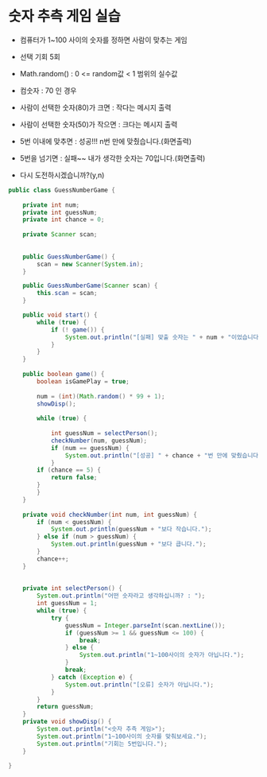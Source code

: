 # 숫자 추측 게임 실습

- 컴퓨터가 1~100 사이의 숫자를 정하면 사람이 맞추는 게임
- 선택 기회 5회

- Math.random() : 0 <= random값 < 1 범위의 실수값 
- 컴숫자 : 70 인 경우 
- 사람이 선택한 숫자(80)가 크면 : 작다는 메시지 출력
- 사람이 선택한 숫자(50)가 작으면 : 크다는 메시지 출력
- 5번 이내에 맞추면 : 성공!!! n번 만에 맞췄습니다.(화면출력)
- 5번을 넘기면 : 실패~~ 내가 생각한 숫자는 70입니다.(화면출력)

- 다시 도전하시겠습니까?(y,n) 

```java
public class GuessNumberGame {
	
	private int num;
	private int guessNum;
	private int chance = 0;
	
	private Scanner scan;
	
	
	public GuessNumberGame() {
		scan = new Scanner(System.in);
	}

	public GuessNumberGame(Scanner scan) {
		this.scan = scan;
	}

	public void start() {
		while (true) {
			if (! game()) {
				System.out.println("[실패] 맞출 숫자는 " + num + "이었습니다.");
			}
		}
	}
	
	public boolean game() {
		boolean isGamePlay = true;
		
		num = (int)(Math.random() * 99 + 1);
		showDisp();
		
		while (true) {
			
			int guessNum = selectPerson();
			checkNumber(num, guessNum);
			if (num == guessNum) {
				System.out.println("[성공] " + chance + "번 만에 맞췄습니다." );
			}
		if (chance == 5) {
			return false;
		}
		}
	}
	
	private void checkNumber(int num, int guessNum) {
		if (num < guessNum) {
			System.out.println(guessNum + "보다 작습니다.");
		} else if (num > guessNum) {
			System.out.println(guessNum + "보다 큽니다.");			
		} 
		chance++;
	}
	
	
	private int selectPerson() {
		System.out.println("어떤 숫자라고 생각하십니까? : ");
		int guessNum = 1; 
		while (true) {
			try {
				guessNum = Integer.parseInt(scan.nextLine());
				if (guessNum >= 1 && guessNum <= 100) {
					break;
				} else {
					System.out.println("1~100사이의 숫자가 아닙니다.");
				}
				break;				
			} catch (Exception e) {
				System.out.println("[오류] 숫자가 아닙니다.");
			}
		}
		return guessNum;
	}
	private void showDisp() {
		System.out.println("<숫자 추측 게임>");
		System.out.println("1~100사이의 숫자를 맞춰보세요.");
		System.out.println("기회는 5번입니다.");
	}
	
}

```
